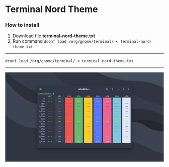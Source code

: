 # Terminal Nord Theme

### How to install
1. Download file **terminal-nord-theme.txt**
2. Run command `dconf load /org/gnome/terminal/ < terminal-nord-theme.txt`

---

```
dconf load /org/gnome/terminal/ < terminal-nord-theme.txt
```

---

![Thumbnail](https://raw.githubusercontent.com/george-martinec/terminal-nord-theme/main/terminal.png)
